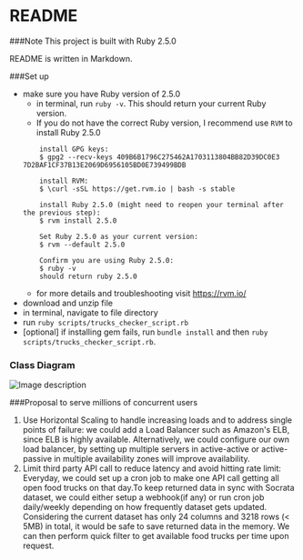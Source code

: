 # README

###Note
This project is built with Ruby 2.5.0

README is written in Markdown.

###Set up
* make sure you have Ruby version of 2.5.0
    - in terminal, run `ruby -v`. This should return your current Ruby version.
    - If you do not have the correct Ruby version, I recommend use `RVM` to install Ruby 2.5.0
    ```
        install GPG keys:    
        $ gpg2 --recv-keys 409B6B1796C275462A1703113804BB82D39DC0E3 7D2BAF1CF37B13E2069D6956105BD0E739499BDB
        
        install RVM:
        $ \curl -sSL https://get.rvm.io | bash -s stable
   
        install Ruby 2.5.0 (might need to reopen your terminal after the previous step):
        $ rvm install 2.5.0
        
        Set Ruby 2.5.0 as your current version:
        $ rvm --default 2.5.0
  
        Confirm you are using Ruby 2.5.0:
        $ ruby -v
        should return ruby 2.5.0
   
    ```
    - for more details and troubleshooting visit https://rvm.io/
* download and unzip file
* in terminal, navigate to file directory
* run `ruby scripts/trucks_checker_script.rb`
* [optional] if installing gem fails, run `bundle install` and then `ruby scripts/trucks_checker_script.rb`.

### Class Diagram
![Image description](./assets/images/FoodTruck.png)

###Proposal to serve millions of concurrent users

1. Use Horizontal Scaling to handle increasing loads and to address single points of failure:
   we could add a Load Balancer such as Amazon's ELB, since ELB is highly available. Alternatively, we could configure our own load balancer, 
   by setting up multiple servers in active-active or active-passive in multiple availability zones will improve availability.
2. Limit third party API call to reduce latency and avoid hitting rate limit: 
   Everyday, we could set up a cron job to make one API call getting all open food trucks on that day.To keep returned data in sync with Socrata dataset, 
   we could either setup a webhook(if any) or run cron job daily/weekly depending on how frequently dataset gets updated. Considering the current dataset has only 24 columns 
   and 3218 rows (< 5MB) in total, it would be safe to save returned data in the memory. We can then perform quick filter to get available food trucks per time upon request.
 
 

